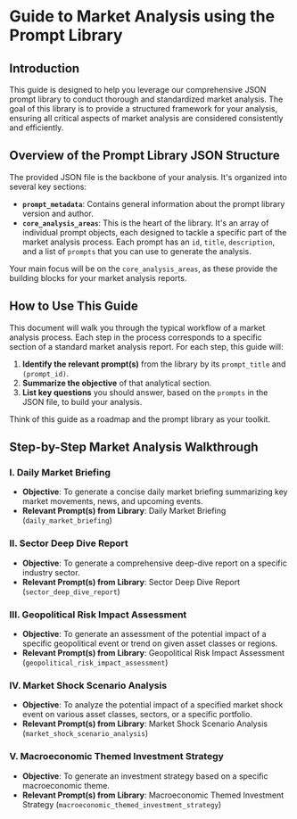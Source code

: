 # Guide to Market Analysis using the Prompt Library

## Introduction

This guide is designed to help you leverage our comprehensive JSON prompt library to conduct thorough and standardized market analysis. The goal of this library is to provide a structured framework for your analysis, ensuring all critical aspects of market analysis are considered consistently and efficiently.

## Overview of the Prompt Library JSON Structure

The provided JSON file is the backbone of your analysis. It's organized into several key sections:

* **`prompt_metadata`**: Contains general information about the prompt library version and author.
* **`core_analysis_areas`**: This is the heart of the library. It's an array of individual prompt objects, each designed to tackle a specific part of the market analysis process. Each prompt has an `id`, `title`, `description`, and a list of `prompts` that you can use to generate the analysis.

Your main focus will be on the `core_analysis_areas`, as these provide the building blocks for your market analysis reports.

## How to Use This Guide

This document will walk you through the typical workflow of a market analysis process. Each step in the process corresponds to a specific section of a standard market analysis report. For each step, this guide will:

1.  **Identify the relevant prompt(s)** from the library by its `prompt_title` and `(prompt_id)`.
2.  **Summarize the objective** of that analytical section.
3.  **List key questions** you should answer, based on the `prompts` in the JSON file, to build your analysis.

Think of this guide as a roadmap and the prompt library as your toolkit.

## Step-by-Step Market Analysis Walkthrough

### I. Daily Market Briefing

* **Objective**: To generate a concise daily market briefing summarizing key market movements, news, and upcoming events.
* **Relevant Prompt(s) from Library**: Daily Market Briefing (`daily_market_briefing`)

### II. Sector Deep Dive Report

* **Objective**: To generate a comprehensive deep-dive report on a specific industry sector.
* **Relevant Prompt(s) from Library**: Sector Deep Dive Report (`sector_deep_dive_report`)

### III. Geopolitical Risk Impact Assessment

* **Objective**: To generate an assessment of the potential impact of a specific geopolitical event or trend on given asset classes or regions.
* **Relevant Prompt(s) from Library**: Geopolitical Risk Impact Assessment (`geopolitical_risk_impact_assessment`)

### IV. Market Shock Scenario Analysis

* **Objective**: To analyze the potential impact of a specified market shock event on various asset classes, sectors, or a specific portfolio.
* **Relevant Prompt(s) from Library**: Market Shock Scenario Analysis (`market_shock_scenario_analysis`)

### V. Macroeconomic Themed Investment Strategy

* **Objective**: To generate an investment strategy based on a specific macroeconomic theme.
* **Relevant Prompt(s) from Library**: Macroeconomic Themed Investment Strategy (`macroeconomic_themed_investment_strategy`)
